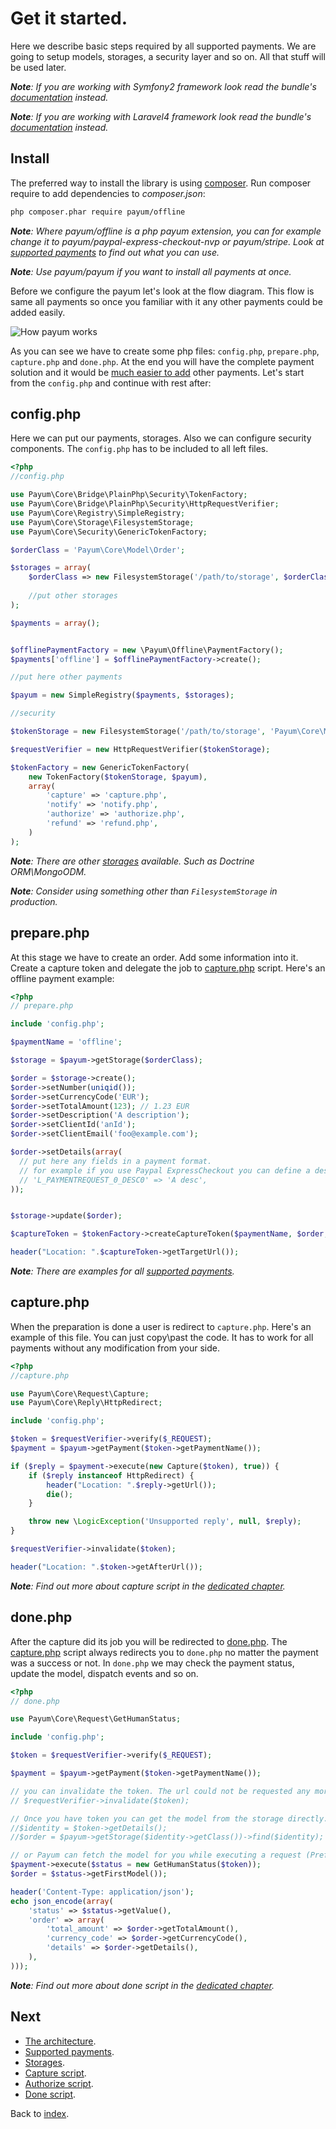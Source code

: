 # Get it started.

Here we describe basic steps required by all supported payments. We are going to setup models, storages, a security layer and so on.
All that stuff will be used later.

_**Note**: If you are working with Symfony2 framework look read the bundle's [documentation](https://github.com/Payum/PayumBundle/blob/master/Resources/doc/index.md) instead._

_**Note**: If you are working with Laravel4 framework look read the bundle's [documentation](https://github.com/Payum/PayumLaravelPackage/blob/master/docs/index.md) instead._

## Install

The preferred way to install the library is using [composer](http://getcomposer.org/).
Run composer require to add dependencies to _composer.json_:

```bash
php composer.phar require payum/offline
```

_**Note**: Where payum/offline is a php payum extension, you can for example change it to payum/paypal-express-checkout-nvp or payum/stripe. Look at [supported payments](supported-payments.md) to find out what you can use._

_**Note**: Use payum/payum if you want to install all payments at once._

Before we configure the payum let's look at the flow diagram.
This flow is same all payments so once you familiar with it any other payments could be added easily.

![How payum works](http://www.websequencediagrams.com/cgi-bin/cdraw?lz=cGFydGljaXBhbnQgcGF5cGFsLmNvbQoACwxVc2VyAAQNcHJlcGFyZS5waHAAHA1jYXB0dQAFE2RvbgAnBgpVc2VyLT4ANQs6AEUIIGEgcGF5bWVudAoAVAstLT4rAEsLOgBbCCB0b2tlbgoKAGcLLS0-AIE2CjogcmVxdWVzdCBhdXRoZW50aWNhdGlvbgoAgVkKLS0-AE0NZ2l2ZSBjb250cm9sIGJhY2sATg8tAIE-CDoAgUsFAHsHAIFTCC0-VXNlcjogc2hvdwCBQQggcmVzdWx0Cg&s=default)

As you can see we have to create some php files: `config.php`, `prepare.php`, `capture.php` and `done.php`.
At the end you will have the complete payment solution and 
it would be [much easier to add](https://github.com/Payum/PaypalExpressCheckoutNvp/blob/master/Resources/docs/get-it-started.md) other payments.
Let's start from the `config.php` and continue with rest after:

## config.php

Here we can put our payments, storages. Also we can configure security components. The `config.php` has to be included to all left files.

```php
<?php
//config.php

use Payum\Core\Bridge\PlainPhp\Security\TokenFactory;
use Payum\Core\Bridge\PlainPhp\Security\HttpRequestVerifier;
use Payum\Core\Registry\SimpleRegistry;
use Payum\Core\Storage\FilesystemStorage;
use Payum\Core\Security\GenericTokenFactory;

$orderClass = 'Payum\Core\Model\Order';

$storages = array(
    $orderClass => new FilesystemStorage('/path/to/storage', $orderClass, 'number'),
    
    //put other storages
);

$payments = array();


$offlinePaymentFactory = new \Payum\Offline\PaymentFactory();
$payments['offline'] = $offlinePaymentFactory->create();

//put here other payments

$payum = new SimpleRegistry($payments, $storages);

//security

$tokenStorage = new FilesystemStorage('/path/to/storage', 'Payum\Core\Model\Token', 'hash');

$requestVerifier = new HttpRequestVerifier($tokenStorage);

$tokenFactory = new GenericTokenFactory(
    new TokenFactory($tokenStorage, $payum), 
    array(
        'capture' => 'capture.php',
        'notify' => 'notify.php',
        'authorize' => 'authorize.php',
        'refund' => 'refund.php',
    )
);
```

_**Note**: There are other [storages](storages.md) available. Such as Doctrine ORM\MongoODM._

_**Note**: Consider using something other than `FilesystemStorage` in production._

## prepare.php

At this stage we have to create an order. Add some information into it. 
Create a capture token and delegate the job to [capture.php](capture-script.md) script.
Here's an offline payment example:

```php
<?php
// prepare.php

include 'config.php';

$paymentName = 'offline';

$storage = $payum->getStorage($orderClass);

$order = $storage->create();
$order->setNumber(uniqid());
$order->setCurrencyCode('EUR');
$order->setTotalAmount(123); // 1.23 EUR
$order->setDescription('A description');
$order->setClientId('anId');
$order->setClientEmail('foo@example.com');

$order->setDetails(array(
  // put here any fields in a payment format.
  // for example if you use Paypal ExpressCheckout you can define a description of the first item:
  // 'L_PAYMENTREQUEST_0_DESC0' => 'A desc',
));


$storage->update($order);

$captureToken = $tokenFactory->createCaptureToken($paymentName, $order, 'done.php');

header("Location: ".$captureToken->getTargetUrl());
```

_**Note**: There are examples for all [supported payments](supported-payments.md)._

## capture.php

When the preparation is done a user is redirect to `capture.php`. Here's an example of this file. You can just copy\past the code. 
It has to work for all payments without any modification from your side. 

```php
<?php
//capture.php

use Payum\Core\Request\Capture;
use Payum\Core\Reply\HttpRedirect;

include 'config.php';

$token = $requestVerifier->verify($_REQUEST);
$payment = $payum->getPayment($token->getPaymentName());

if ($reply = $payment->execute(new Capture($token), true)) {
    if ($reply instanceof HttpRedirect) {
        header("Location: ".$reply->getUrl());
        die();
    }

    throw new \LogicException('Unsupported reply', null, $reply);
}

$requestVerifier->invalidate($token);

header("Location: ".$token->getAfterUrl());
```

_**Note**: Find out more about capture script in the [dedicated chapter](capture-script.md)._

## done.php

After the capture did its job you will be redirected to [done.php](done-script.md).
The [capture.php](capture-script.md) script always redirects you to `done.php` no matter the payment was a success or not.
In `done.php` we may check the payment status, update the model, dispatch events and so on.

```php
<?php
// done.php

use Payum\Core\Request\GetHumanStatus;

include 'config.php';

$token = $requestVerifier->verify($_REQUEST);

$payment = $payum->getPayment($token->getPaymentName());

// you can invalidate the token. The url could not be requested any more.
// $requestVerifier->invalidate($token);

// Once you have token you can get the model from the storage directly. 
//$identity = $token->getDetails();
//$order = $payum->getStorage($identity->getClass())->find($identity);

// or Payum can fetch the model for you while executing a request (Preferred).
$payment->execute($status = new GetHumanStatus($token));
$order = $status->getFirstModel());

header('Content-Type: application/json');
echo json_encode(array(
    'status' => $status->getValue(),
    'order' => array(
        'total_amount' => $order->getTotalAmount(),
        'currency_code' => $order->getCurrencyCode(),
        'details' => $order->getDetails(),
    ),
)));
```

_**Note**: Find out more about done script in the [dedicated chapter](done-script.md)._

## Next 

* [The architecture](the-architecture.md).
* [Supported payments](supported-payments.md).
* [Storages](storages.md).
* [Capture script](capture-script.md).
* [Authorize script](authorize-script.md).
* [Done script](done-script.md).

Back to [index](index.md).
